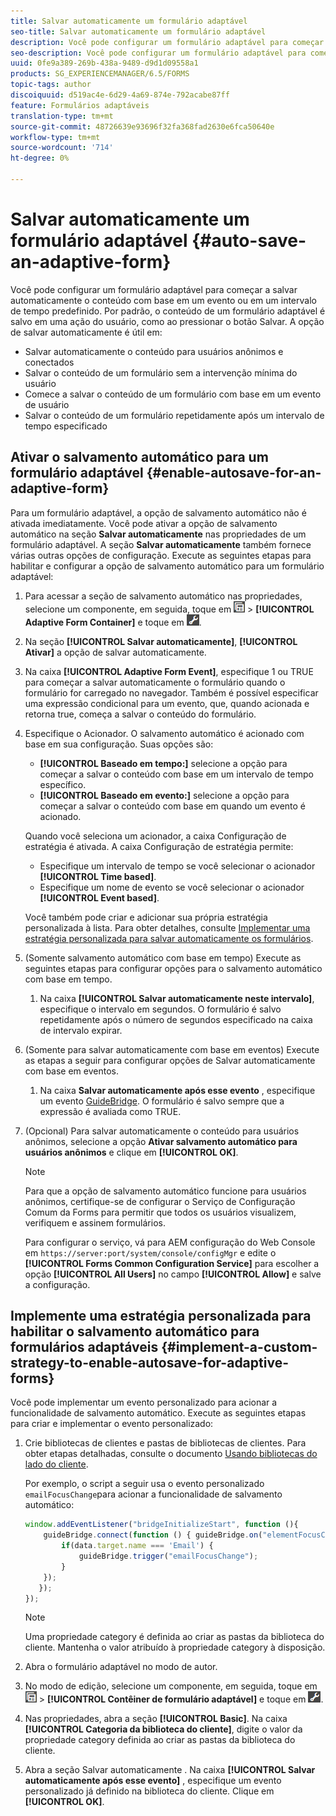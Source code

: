 ```yaml
---
title: Salvar automaticamente um formulário adaptável
seo-title: Salvar automaticamente um formulário adaptável
description: Você pode configurar um formulário adaptável para começar a salvar automaticamente o conteúdo com base em um evento ou em um intervalo de tempo predefinido
seo-description: Você pode configurar um formulário adaptável para começar a salvar automaticamente o conteúdo com base em um evento ou em um intervalo de tempo predefinido
uuid: 0fe9a389-269b-438a-9489-d9d1d09558a1
products: SG_EXPERIENCEMANAGER/6.5/FORMS
topic-tags: author
discoiquuid: d519ac4e-6d29-4a69-874e-792acabe87ff
feature: Formulários adaptáveis
translation-type: tm+mt
source-git-commit: 48726639e93696f32fa368fad2630e6fca50640e
workflow-type: tm+mt
source-wordcount: '714'
ht-degree: 0%

---
```



# Salvar automaticamente um formulário adaptável {#auto-save-an-adaptive-form}

Você pode configurar um formulário adaptável para começar a salvar automaticamente o conteúdo com base em um evento ou em um intervalo de tempo predefinido. Por padrão, o conteúdo de um formulário adaptável é salvo em uma ação do usuário, como ao pressionar o botão Salvar. A opção de salvar automaticamente é útil em:

* Salvar automaticamente o conteúdo para usuários anônimos e conectados
* Salvar o conteúdo de um formulário sem a intervenção mínima do usuário
* Comece a salvar o conteúdo de um formulário com base em um evento de usuário
* Salvar o conteúdo de um formulário repetidamente após um intervalo de tempo especificado

## Ativar o salvamento automático para um formulário adaptável {#enable-autosave-for-an-adaptive-form}

Para um formulário adaptável, a opção de salvamento automático não é ativada imediatamente. Você pode ativar a opção de salvamento automático na seção **Salvar automaticamente** nas propriedades de um formulário adaptável. A seção **Salvar automaticamente** também fornece várias outras opções de configuração. Execute as seguintes etapas para habilitar e configurar a opção de salvamento automático para um formulário adaptável:

1. Para acessar a seção de salvamento automático nas propriedades, selecione um componente, em seguida, toque em ![field-level](assets/field-level.png) > **[!UICONTROL Adaptive Form Container]** e toque em ![cmppr](assets/cmppr.png).
1. Na seção **[!UICONTROL Salvar automaticamente]**, **[!UICONTROL Ativar]** a opção de salvar automaticamente.
1. Na caixa **[!UICONTROL Adaptive Form Event]**, especifique 1 ou TRUE para começar a salvar automaticamente o formulário quando o formulário for carregado no navegador. Também é possível especificar uma expressão condicional para um evento, que, quando acionada e retorna true, começa a salvar o conteúdo do formulário.
1. Especifique o Acionador. O salvamento automático é acionado com base em sua configuração. Suas opções são:

   * **[!UICONTROL Baseado em tempo:]** selecione a opção para começar a salvar o conteúdo com base em um intervalo de tempo específico.
   * **[!UICONTROL Baseado em evento:]** selecione a opção para começar a salvar o conteúdo com base em quando um evento é acionado.

   Quando você seleciona um acionador, a caixa Configuração de estratégia é ativada. A caixa Configuração de estratégia permite:

   * Especifique um intervalo de tempo se você selecionar o acionador **[!UICONTROL Time based]**.
   * Especifique um nome de evento se você selecionar o acionador **[!UICONTROL Event based]**.

   Você também pode criar e adicionar sua própria estratégia personalizada à lista. Para obter detalhes, consulte [Implementar uma estratégia personalizada para salvar automaticamente os formulários](/help/forms/using/auto-save-an-adaptive-form.md#p-implement-a-custom-strategy-to-enable-autosave-for-adaptive-forms-p).

1. (Somente salvamento automático com base em tempo) Execute as seguintes etapas para configurar opções para o salvamento automático com base em tempo.

   1. Na caixa **[!UICONTROL Salvar automaticamente neste intervalo]**, especifique o intervalo em segundos. O formulário é salvo repetidamente após o número de segundos especificado na caixa de intervalo expirar.

1. (Somente para salvar automaticamente com base em eventos) Execute as etapas a seguir para configurar opções de Salvar automaticamente com base em eventos.

   1. Na caixa **Salvar automaticamente após esse evento** , especifique um evento [GuideBridge](https://helpx.adobe.com/aem-forms/6/javascript-api/GuideBridge.html). O formulário é salvo sempre que a expressão é avaliada como TRUE.

1. (Opcional) Para salvar automaticamente o conteúdo para usuários anônimos, selecione a opção **Ativar salvamento automático para usuários anônimos** e clique em **[!UICONTROL OK]**.

   >[!NOTE]
   >
   >Para que a opção de salvamento automático funcione para usuários anônimos, certifique-se de configurar o Serviço de Configuração Comum da Forms para permitir que todos os usuários visualizem, verifiquem e assinem formulários.
   >
   >Para configurar o serviço, vá para AEM configuração do Web Console em `https://server:port/system/console/configMgr` e edite o **[!UICONTROL Forms Common Configuration Service]** para escolher a opção **[!UICONTROL All Users]** no campo **[!UICONTROL Allow]** e salve a configuração.

## Implemente uma estratégia personalizada para habilitar o salvamento automático para formulários adaptáveis {#implement-a-custom-strategy-to-enable-autosave-for-adaptive-forms}

Você pode implementar um evento personalizado para acionar a funcionalidade de salvamento automático. Execute as seguintes etapas para criar e implementar o evento personalizado:

1. Crie bibliotecas de clientes e pastas de bibliotecas de clientes. Para obter etapas detalhadas, consulte o documento [Usando bibliotecas do lado do cliente](/help/sites-developing/clientlibs.md).

   Por exemplo, o script a seguir usa o evento personalizado `emailFocusChange`para acionar a funcionalidade de salvamento automático:

   ```javascript
   window.addEventListener("bridgeInitializeStart", function (){
       guideBridge.connect(function () { guideBridge.on("elementFocusChanged", function (event,data) {
           if(data.target.name === 'Email') {
               guideBridge.trigger("emailFocusChange");
           }
       });
      });
   });
   ```

   >[!NOTE]
   >
   >Uma propriedade category é definida ao criar as pastas da biblioteca do cliente. Mantenha o valor atribuído à propriedade category à disposição.

1. Abra o formulário adaptável no modo de autor.

1. No modo de edição, selecione um componente, em seguida, toque em ![nível de campo](assets/field-level.png) > **[!UICONTROL Contêiner de formulário adaptável]** e toque em ![cmppr](assets/cmppr.png).
1. Nas propriedades, abra a seção **[!UICONTROL Basic]**. Na caixa **[!UICONTROL Categoria da biblioteca do cliente]**, digite o valor da propriedade category definida ao criar as pastas da biblioteca do cliente.
1. Abra a seção Salvar automaticamente . Na caixa **[!UICONTROL Salvar automaticamente após esse evento]** , especifique um evento personalizado já definido na biblioteca do cliente. Clique em **[!UICONTROL OK]**.

